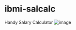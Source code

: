 # ibmi-salcalc
Handy Salary Calculator
![image](https://github.com/user-attachments/assets/947ac85f-d113-4aab-84d4-da0fc14cf48f)
